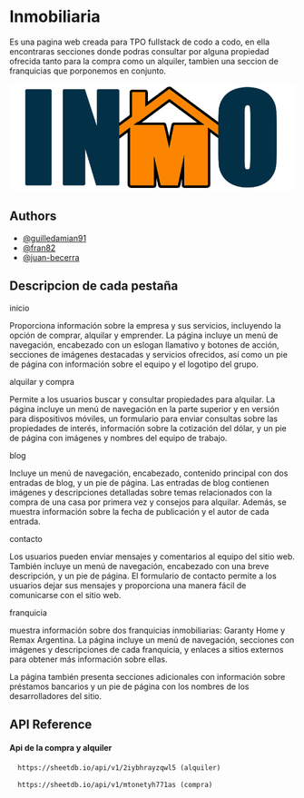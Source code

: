 
# Inmobiliaria

Es una pagina web creada para TPO fullstack de codo a codo, en ella encontraras secciones donde podras consultar por alguna propiedad ofrecida tanto para la compra como un alquiler, tambien una seccion de franquicias que porponemos en conjunto.


![Logo](https://raw.githubusercontent.com/guilledamian91/inmobiliaria/main/sources/logo.png)


## Authors

- [@guilledamian91](https://github.com/guilledamian91)
- [@fran82](https://github.com/fran082)
- [@juan-becerra](https://github.com/jb-2015)


## Descripcion de cada pestaña

inicio 

Proporciona información sobre la empresa y sus servicios, incluyendo la opción de comprar, alquilar y emprender. La página incluye un menú de navegación, encabezado con un eslogan llamativo y botones de acción, secciones de imágenes destacadas y servicios ofrecidos, así como un pie de página con información sobre el equipo y el logotipo del grupo.

alquilar y compra

Permite a los usuarios buscar y consultar propiedades para alquilar. La página incluye un menú de navegación en la parte superior y en versión para dispositivos móviles, un formulario para enviar consultas sobre las propiedades de interés, información sobre la cotización del dólar, y un pie de página con imágenes y nombres del equipo de trabajo.

blog

Incluye un menú de navegación, encabezado, contenido principal con dos entradas de blog, y un pie de página. Las entradas de blog contienen imágenes y descripciones detalladas sobre temas relacionados con la compra de una casa por primera vez y consejos para alquilar. Además, se muestra información sobre la fecha de publicación y el autor de cada entrada.

contacto

Los usuarios pueden enviar mensajes y comentarios al equipo del sitio web. También incluye un menú de navegación, encabezado con una breve descripción, y un pie de página. El formulario de contacto permite a los usuarios dejar sus mensajes y proporciona una manera fácil de comunicarse con el sitio web.

franquicia

muestra información sobre dos franquicias inmobiliarias: Garanty Home y Remax Argentina. La página incluye un menú de navegación, secciones con imágenes y descripciones de cada franquicia, y enlaces a sitios externos para obtener más información sobre ellas.

La página también presenta secciones adicionales con información sobre préstamos bancarios y un pie de página con los nombres de los desarrolladores del sitio.
## API Reference

#### Api de la compra y alquiler

```http
  https://sheetdb.io/api/v1/2iybhrayzqwl5 (alquiler)
```
```http
  https://sheetdb.io/api/v1/mtonetyh771as (compra)

